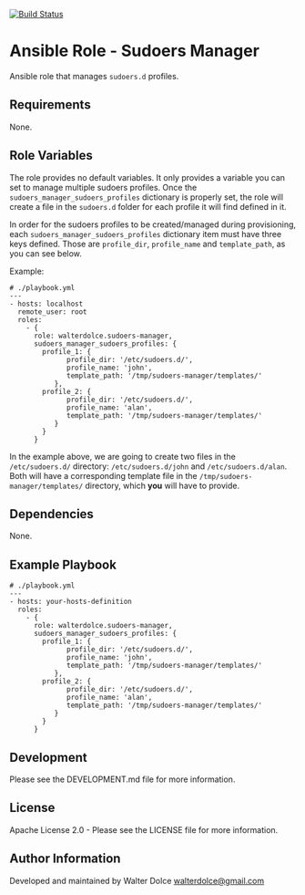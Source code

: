 [![Build Status](https://travis-ci.org/walterdolce/ansible-role-sudoers-manager.svg?branch=master)](https://travis-ci.org/walterdolce/ansible-role-sudoers-manager)

Ansible Role - Sudoers Manager
==============================

Ansible role that manages `sudoers.d` profiles.

Requirements
------------

None.

Role Variables
--------------

The role provides no default variables. It only provides a
variable you can set to manage multiple sudoers profiles.
Once the `sudoers_manager_sudoers_profiles` dictionary is properly
set, the role will create a file in the `sudoers.d` folder for
each profile it will find defined in it.

In order for the sudoers profiles to be created/managed during
provisioning, each `sudoers_manager_sudoers_profiles` dictionary
item must have three keys defined. Those are `profile_dir`,
`profile_name` and `template_path`, as you can see below.

Example:
```
# ./playbook.yml
---
- hosts: localhost
  remote_user: root
  roles:
    - {
      role: walterdolce.sudoers-manager,
      sudoers_manager_sudoers_profiles: {
        profile_1: {
              profile_dir: '/etc/sudoers.d/',
              profile_name: 'john',
              template_path: '/tmp/sudoers-manager/templates/'
           },
        profile_2: {
              profile_dir: '/etc/sudoers.d/',
              profile_name: 'alan',
              template_path: '/tmp/sudoers-manager/templates/'
           }
        }
      }
```
In the example above, we are going to create two files in the
`/etc/sudoers.d/` directory: `/etc/sudoers.d/john` and
`/etc/sudoers.d/alan`. Both will have a corresponding template
file in the `/tmp/sudoers-manager/templates/` directory, which
**you** will have to provide.

Dependencies
------------

None.

Example Playbook
----------------
```
# ./playbook.yml
---
- hosts: your-hosts-definition
  roles:
    - {
      role: walterdolce.sudoers-manager,
      sudoers_manager_sudoers_profiles: {
        profile_1: {
              profile_dir: '/etc/sudoers.d/',
              profile_name: 'john',
              template_path: '/tmp/sudoers-manager/templates/'
           },
        profile_2: {
              profile_dir: '/etc/sudoers.d/',
              profile_name: 'alan',
              template_path: '/tmp/sudoers-manager/templates/'
           }
        }
      }
```

Development
-----------

Please see the DEVELOPMENT.md file for more information.

License
-------

Apache License 2.0 - Please see the LICENSE file for more information.

Author Information
------------------

Developed and maintained by Walter Dolce <walterdolce@gmail.com>
